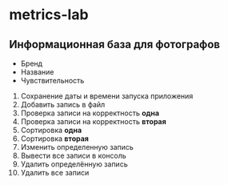 # metrics-lab

## Информационная база для фотографов

* Бренд
* Название
* Чувствительность

1) Сохранение даты и времени запуска приложения
2) Добавить запись в файл
3) Проверка записи на корректность **одна**
4) Проверка записи на корректность **вторая**
5) Сортировка **одна**
6) Сортировка **вторая**
7) Изменить определенную запись
8) Вывести все записи в консоль
9) Удалить определённую запись
10) Удалить все записи
